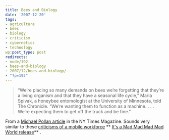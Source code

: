 ```yaml
---
title: Bees and Biology
date: '2007-12-20'
tags:
- agriculture
- bees
- biology
- criticism
- cybernetics
- technology
wp:post_type: post
redirects:
- node/192
- bees-and-biology
- 2007/12/bees-and-biology/
- "?p=192"
---
```


>

> “We’re placing so many demands on bees we’re forgetting that they’re a living organism and that they have a seasonal life cycle,” Marla Spivak, a honeybee entomologist at the University of Minnesota, told The Chronicle. “We’re wanting them to function as a machine. . . . We’re expecting them to get off the truck and be fine.”

From a [Michael Pollan article](http://www.nytimes.com/2007/12/16/magazine/16wwln-lede-t.html?pagewanted=1&ref=magazine) in the NY Times Magazine. Sounds very similar to these [criticisms of a mobile workforce](http://island94.org/node/176) ** [It's a Mad Mad Mad Mad World release](http://www.iucn-tftsg.org/?it_s_a_mad_mad_mad_mad_world)** .
